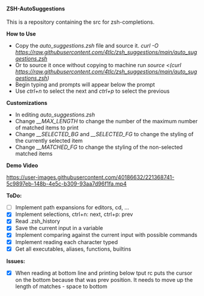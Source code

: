 #### ZSH-AutoSuggestions

This is a repository containing the src for zsh-completions.

**How to Use**
- Copy the *auto_suggestions.zsh* file and source it. *curl -O https://raw.githubusercontent.com/4tlc/zsh_suggestions/main/auto_suggestions.zsh*
- Or to source it once without copying to machine run *source <(curl  https://raw.githubusercontent.com/4tlc/zsh_suggestions/main/auto_suggestions.zsh)*
- Begin typing and prompts will appear below the prompt
- Use *ctrl+n* to select the next and *ctrl+p* to select the previous

**Customizations**
- In editing *auto_suggestions.zsh*
- Change *__MAX_LENGTH* to change the number of the maximum number of matched items to print
- Change *__SELECTED_BG* and *__SELECTED_FG* to change the styling of the currently selected item
- Change *__MATCHED_FG* to change the styling of the non-selected matched items

**Demo Video**


https://user-images.githubusercontent.com/40186632/221368741-5c9897eb-148b-4e5c-b309-93aa7d96f1fa.mp4


**ToDo:**
* [ ] Implement path expansions for editors, cd, ...
* [x] Implement selections, ctrl+n: next, ctrl+p: prev
* [x] Read .zsh_history
* [x] Save the current input in a variable
* [x] Implement comparing against the current input with possible commands
* [x] Implement reading each character typed
* [x] Get all executables, aliases, functions, builtins

**Issues:**
* [x] When reading at bottom line and printing below tput rc puts the cursor on the bottom because that was prev position. It needs to move up the length of matches - space to bottom
